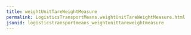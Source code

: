 ```yaml
---
title: weightUnitTareWeightMeasure
permalink: LogisticsTransportMeans.weightUnitTareWeightMeasure.html
jsonid: logisticstransportmeans_weightunittareweightmeasure
---
```

